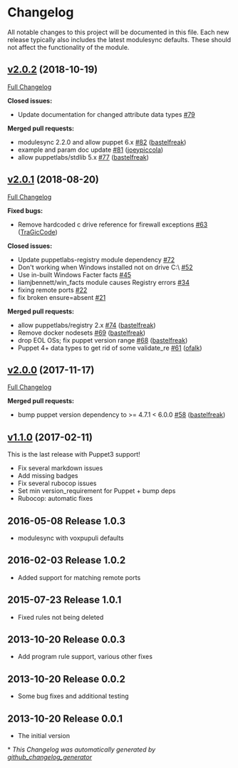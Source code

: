 # Changelog

All notable changes to this project will be documented in this file.
Each new release typically also includes the latest modulesync defaults.
These should not affect the functionality of the module.

## [v2.0.2](https://github.com/voxpupuli/puppet-windows_firewall/tree/v2.0.2) (2018-10-19)

[Full Changelog](https://github.com/voxpupuli/puppet-windows_firewall/compare/v2.0.1...v2.0.2)

**Closed issues:**

- Update documentation for changed attribute data types [\#79](https://github.com/voxpupuli/puppet-windows_firewall/issues/79)

**Merged pull requests:**

- modulesync 2.2.0 and allow puppet 6.x [\#82](https://github.com/voxpupuli/puppet-windows_firewall/pull/82) ([bastelfreak](https://github.com/bastelfreak))
- example and param doc update [\#81](https://github.com/voxpupuli/puppet-windows_firewall/pull/81) ([joeypiccola](https://github.com/joeypiccola))
- allow puppetlabs/stdlib 5.x [\#77](https://github.com/voxpupuli/puppet-windows_firewall/pull/77) ([bastelfreak](https://github.com/bastelfreak))

## [v2.0.1](https://github.com/voxpupuli/puppet-windows_firewall/tree/v2.0.1) (2018-08-20)

[Full Changelog](https://github.com/voxpupuli/puppet-windows_firewall/compare/v2.0.0...v2.0.1)

**Fixed bugs:**

- Remove hardcoded c drive reference for firewall exceptions [\#63](https://github.com/voxpupuli/puppet-windows_firewall/pull/63) ([TraGicCode](https://github.com/TraGicCode))

**Closed issues:**

- Update puppetlabs-registry module dependency [\#72](https://github.com/voxpupuli/puppet-windows_firewall/issues/72)
- Don't  working when Windows installed not on drive C:\ [\#52](https://github.com/voxpupuli/puppet-windows_firewall/issues/52)
- Use in-built Windows Facter facts [\#45](https://github.com/voxpupuli/puppet-windows_firewall/issues/45)
- liamjbennett/win\_facts module causes Registry errors [\#34](https://github.com/voxpupuli/puppet-windows_firewall/issues/34)
- fixing remote ports [\#22](https://github.com/voxpupuli/puppet-windows_firewall/issues/22)
- fix broken ensure=absent [\#21](https://github.com/voxpupuli/puppet-windows_firewall/issues/21)

**Merged pull requests:**

- allow puppetlabs/registry 2.x [\#74](https://github.com/voxpupuli/puppet-windows_firewall/pull/74) ([bastelfreak](https://github.com/bastelfreak))
- Remove docker nodesets [\#69](https://github.com/voxpupuli/puppet-windows_firewall/pull/69) ([bastelfreak](https://github.com/bastelfreak))
- drop EOL OSs; fix puppet version range [\#68](https://github.com/voxpupuli/puppet-windows_firewall/pull/68) ([bastelfreak](https://github.com/bastelfreak))
- Puppet 4+ data types to get rid of some validate\_re [\#61](https://github.com/voxpupuli/puppet-windows_firewall/pull/61) ([ofalk](https://github.com/ofalk))

## [v2.0.0](https://github.com/voxpupuli/puppet-windows_firewall/tree/v2.0.0) (2017-11-17)

[Full Changelog](https://github.com/voxpupuli/puppet-windows_firewall/compare/v1.1.0...v2.0.0)

**Merged pull requests:**

- bump puppet version dependency to \>= 4.7.1 \< 6.0.0 [\#58](https://github.com/voxpupuli/puppet-windows_firewall/pull/58) ([bastelfreak](https://github.com/bastelfreak))

## [v1.1.0](https://github.com/voxpupuli/puppet-windows_firewall/tree/v1.1.0) (2017-02-11)

This is the last release with Puppet3 support!
* Fix several markdown issues
* Add missing badges
* Fix several rubocop issues
* Set min version_requirement for Puppet + bump deps
* Rubocop: automatic fixes

## 2016-05-08 Release 1.0.3

* modulesync with voxpupuli defaults

## 2016-02-03 Release 1.0.2

* Added support for matching remote ports


## 2015-07-23 Release 1.0.1

* Fixed rules not being deleted


## 2013-10-20 Release 0.0.3

* Add program rule support, various other fixes


## 2013-10-20 Release 0.0.2

* Some bug fixes and additional testing


## 2013-10-20 Release 0.0.1

* The initial version


\* *This Changelog was automatically generated by [github_changelog_generator](https://github.com/github-changelog-generator/github-changelog-generator)*
